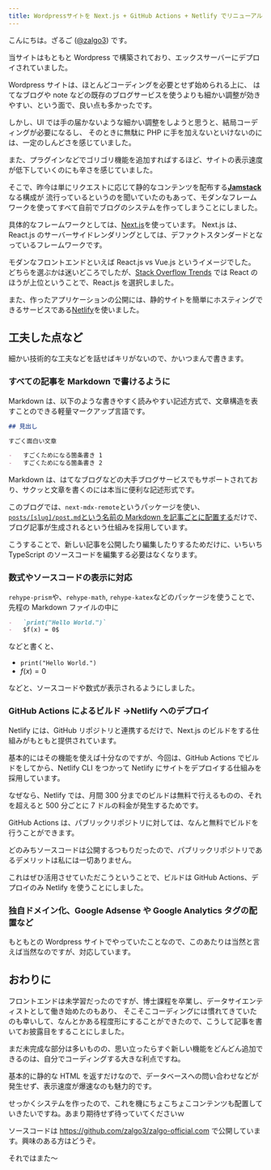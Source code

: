 ```yaml
---
title: Wordpressサイトを Next.js + GitHub Actions + Netlify でリニューアルしました
---
```


こんにちは。ざるご ([@zalgo3](https://twitter.com/zalgo3)) です。

当サイトはもともと Wordpress で構築されており、エックスサーバーにデプロイされていました。

Wordpress サイトは、ほとんどコーディングを必要とせず始められる上に、
はてなブログや note などの既存のブログサービスを使うよりも細かい調整が効きやすい、という面で、良い点も多かったです。

しかし、UI では手の届かないような細かい調整をしようと思うと、結局コーディングが必要になるし、
そのときに無駄に PHP に手を加えないといけないのには、一定のしんどさを感じていました。

また、プラグインなどでゴリゴリ機能を追加すればするほど、サイトの表示速度が低下していくのにも辛さを感じていました。

そこで、昨今は単にリクエストに応じて静的なコンテンツを配布する[**Jamstack**](https://qiita.com/ozaki25/items/4075d03278d1fb51cc37)なる構成が
流行っているというのを聞いていたのもあって、モダンなフレームワークを使ってすべて自前でブログのシステムを作ってしまうことにしました。

具体的なフレームワークとしては、[Next.js](https://github.com/vercel/next.js/)を使っています。
Next.js は、React.js のサーバーサイドレンダリングとしては、デファクトスタンダードとなっているフレームワークです。

モダンなフロントエンドといえば React.js vs Vue.js というイメージでした。
どちらを選ぶかは迷いどころでしたが、[Stack Overflow Trends](https://insights.stackoverflow.com/trends?utm_source=so-owned&utm_medium=blog&utm_campaign=trends&utm_content=blog-link&utm_term=state-of-mobile&tags=reactjs%2Cvue.js%2Creact-native)
では React のほうが上位ということで、React.js を選択しました。

また、作ったアプリケーションの公開には、静的サイトを簡単にホスティングできるサービスである[Netlify](https://www.netlify.com)を使いました。

## 工夫した点など

細かい技術的な工夫などを話せばキリがないので、かいつまんで書きます。

### すべての記事を Markdown で書けるように

Markdown は、以下のような書きやすく読みやすい記述方式で、文章構造を表すことのできる軽量マークアップ言語です。

```markdown
## 見出し

すごく面白い文章

-   すごくためになる箇条書き 1
-   すごくためになる箇条書き 2
```

Markdown は、はてなブログなどの大手ブログサービスでもサポートされており、サクッと文章を書くのには本当に便利な記述形式です。

このブログでは、`next-mdx-remote`というパッケージを使い、
[`posts/[slug]/post.md`という名前の Markdown を記事ごとに配置する](https://github.com/zalgo3/zalgo-official.com/tree/main/posts)だけで、
ブログ記事が生成されるという仕組みを採用しています。

こうすることで、新しい記事を公開したり編集したりするためだけに、いちいち TypeScript のソースコードを編集する必要はなくなります。

### 数式やソースコードの表示に対応

`rehype-prism`や、`rehype-math`, `rehype-katex`などのパッケージを使うことで、先程の Markdown ファイルの中に

```markdown
-   `print("Hello World.")`
-   $f(x) = 0$
```

などと書くと、

-   `print("Hello World.")`
-   $f(x) = 0$

などと、ソースコードや数式が表示されるようにしました。

### GitHub Actions によるビルド →Netlify へのデプロイ

Netlify には、GitHub リポジトリと連携するだけで、Next.js のビルドをする仕組みがもともと提供されています。

基本的にはその機能を使えば十分なのですが、今回は、GitHub Actions でビルドをしてから、Netlify CLI をつかって Netlify にサイトをデプロイする仕組みを採用しています。

なぜなら、Netlify では、月間 300 分までのビルドは無料で行えるものの、それを超えると 500 分ごとに 7 ドルの料金が発生するためです。

GitHub Actions は、パブリックリポジトリに対しては、なんと無料でビルドを行うことができます。

どのみちソースコードは公開するつもりだったので、パブリックリポジトリであるデメリットは私には一切ありません。

これはぜひ活用させていただこうということで、ビルドは GitHub Actions、デプロイのみ Netlify を使うことにしました。

### 独自ドメイン化、Google Adsense や Google Analytics タグの配置など

もともとの Wordpress サイトでやっていたことなので、このあたりは当然と言えば当然なのですが、対応しています。

## おわりに

フロントエンドは未学習だったのですが、博士課程を卒業し、データサイエンティストとして働き始めたのもあり、
そこそこコーディングには慣れてきていたのも幸いして、なんとかある程度形にすることができたので、こうして記事を書いてお披露目をすることにしました。

まだ未完成な部分は多いものの、思い立ったらすぐ新しい機能をどんどん追加できるのは、自分でコーディングする大きな利点ですね。

基本的に静的な HTML を返すだけなので、データベースへの問い合わせなどが発生せず、表示速度が爆速なのも魅力的です。

せっかくシステムを作ったので、これを機にちょこちょこコンテンツも配置していきたいですね。あまり期待せず待っていてくださいｗ

ソースコードは https://github.com/zalgo3/zalgo-official.com で公開しています。興味のある方はどうぞ。

それではまた～

